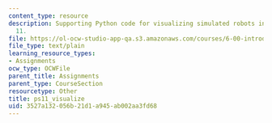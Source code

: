 ```yaml
---
content_type: resource
description: Supporting Python code for visualizing simulated robots in Problem Set
  11.
file: https://ol-ocw-studio-app-qa.s3.amazonaws.com/courses/6-00-introduction-to-computer-science-and-programming-fall-2008/3527a132056b21d1a945ab002aa3fd68_ps11_visualize.py
file_type: text/plain
learning_resource_types:
- Assignments
ocw_type: OCWFile
parent_title: Assignments
parent_type: CourseSection
resourcetype: Other
title: ps11_visualize
uid: 3527a132-056b-21d1-a945-ab002aa3fd68
---
```


